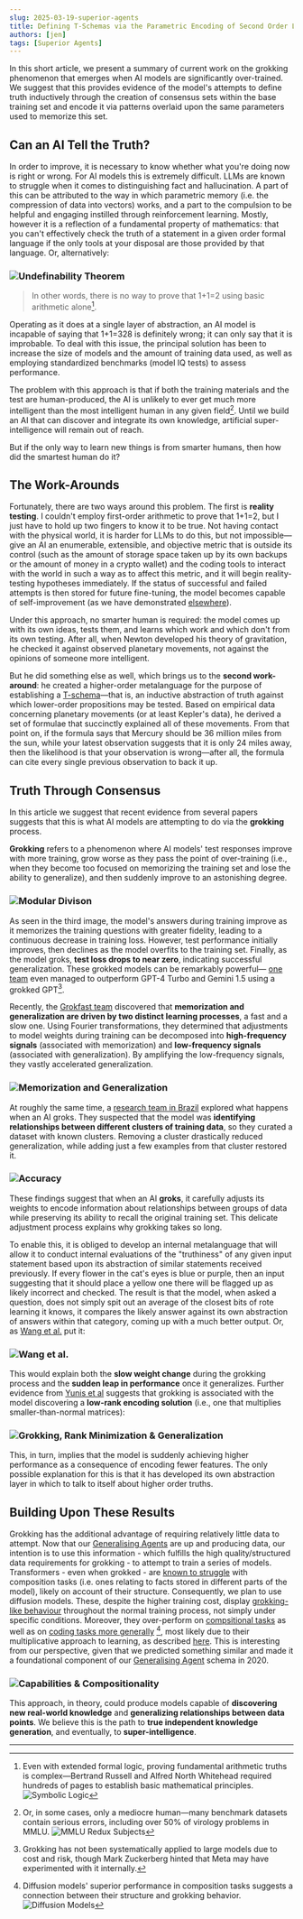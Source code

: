 ```yaml
---
slug: 2025-03-19-superior-agents
title: Defining T-Schemas via the Parametric Encoding of Second Order Languages in AI Models
authors: [jen]
tags: [Superior Agents]
---
```


In this short article, we present a summary of current work on the grokking phenomenon that emerges when AI models are significantly over-trained. We suggest that this provides evidence of the model's attempts to define truth inductively through the creation of consensus sets within the base training set and encode it via patterns overlaid upon the same parameters used to memorize this set.
<!-- truncate -->

## Can an AI Tell the Truth?

In order to improve, it is necessary to know whether what you're doing now is right or wrong. For AI models this is extremely difficult. LLMs are known to struggle when it comes to distinguishing fact and hallucination. A part of this can be attributed to the way in which parametric memory (i.e. the compression of data into vectors) works, and a part to the compulsion to be helpful and engaging instilled through reinforcement learning. Mostly, however it is a reflection of a fundamental property of mathematics: that you can't effectively check the truth of a statement in a given order formal language if the only tools at your disposal are those provided by that language. Or, alternatively:

### ![Undefinability Theorem ](./1.jpg)

> In other words, there is no way to prove that 1+1=2 using basic arithmetic alone[^1].

Operating as it does at a single layer of abstraction, an AI model is incapable of saying that 1+1=328 is definitely wrong; it can only say that it is improbable. To deal with this issue, the principal solution has been to increase the size of models and the amount of training data used, as well as employing standardized benchmarks (model IQ tests) to assess performance.

The problem with this approach is that if both the training materials and the test are human-produced, the AI is unlikely to ever get much more intelligent than the most intelligent human in any given field[^2]. Until we build an AI that can discover and integrate its own knowledge, artificial super-intelligence will remain out of reach.

But if the only way to learn new things is from smarter humans, then how did the smartest human do it?

## The Work-Arounds

Fortunately, there are two ways around this problem. The first is **reality testing**. I couldn't employ first-order arithmetic to prove that 1+1=2, but I just have to hold up two fingers to know it to be true. Not having contact with the physical world, it is harder for LLMs to do this, but not impossible—give an AI an enumerable, extensible, and objective metric that is outside its control (such as the amount of storage space taken up by its own backups or the amount of money in a crypto wallet) and the coding tools to interact with the world in such a way as to affect this metric, and it will begin reality-testing hypotheses immediately. If the status of successful and failed attempts is then stored for future fine-tuning, the model becomes capable of self-improvement (as we have demonstrated [elsewhere](https://xianyangcb.substack.com/p/a-system-for-evolving-general-artificial-intelligence-from-existing-technologies-b4f5c4d1335a)).

Under this approach, no smarter human is required: the model comes up with its own ideas, tests them, and learns which work and which don't from its own testing. After all, when Newton developed his theory of gravitation, he checked it against observed planetary movements, not against the opinions of someone more intelligent.

But he did something else as well, which brings us to the **second work-around**: he created a higher-order metalanguage for the purpose of establishing a [T-schema](https://en.wikipedia.org/wiki/T-schema)—that is, an inductive abstraction of truth against which lower-order propositions may be tested. Based on empirical data concerning planetary movements (or at least Kepler's data), he derived a set of formulae that succinctly explained all of these movements. From that point on, if the formula says that Mercury should be 36 million miles from the sun, while your latest observation suggests that it is only 24 miles away, then the likelihood is that your observation is wrong—after all, the formula can cite every single previous observation to back it up.

## Truth Through Consensus

In this article we suggest that recent evidence from several papers suggests that this is what AI models are attempting to do via the **grokking** process.


**Grokking** refers to a phenomenon where AI models' test responses improve with more training, grow worse as they pass the point of over-training (i.e., when they become too focused on memorizing the training set and lose the ability to generalize), and then suddenly improve to an astonishing degree.

### ![Modular Divison](./2.png)

As seen in the third image, the model's answers during training improve as it memorizes the training questions with greater fidelity, leading to a continuous decrease in training loss. However, test performance initially improves, then declines as the model overfits to the training set. Finally, as the model groks, **test loss drops to near zero**, indicating successful generalization. These grokked models can be remarkably powerful— [one team](https://arxiv.org/pdf/2405.150712) even managed to outperform GPT-4 Turbo and Gemini 1.5 using a grokked GPT[^3].

Recently, the [Grokfast team](https://arxiv.org/pdf/2405.20233) discovered that **memorization and generalization are driven by two distinct learning processes**, a fast and a slow one. Using Fourier transformations, they determined that adjustments to model weights during training can be decomposed into **high-frequency signals** (associated with memorization) and **low-frequency signals** (associated with generalization). By amplifying the low-frequency signals, they vastly accelerated generalization.

### ![Memorization and Generalization](./3.png)

At roughly the same time, a [research team in Brazil](https://arxiv.org/abs/2409.08282) explored what happens when an AI groks. They suspected that the model was **identifying relationships between different clusters of training data**, so they curated a dataset with known clusters. Removing a cluster drastically reduced generalization, while adding just a few examples from that cluster restored it.

### ![Accuracy](./4.png)


These findings suggest that when an AI **groks**, it carefully adjusts its weights to encode information about relationships between groups of data while preserving its ability to recall the original training set. This delicate adjustment process explains why grokking takes so long.

To enable this, it is obliged to develop an internal metalanguage that will allow it to conduct internal evaluations of the "truthiness" of any given input statement based upon its abstraction of similar statements received previously. If every flower in the cat's eyes is blue or purple, then an input suggesting that it should place a yellow one there will be flagged up as likely incorrect and checked. The result is that the model, when asked a question, does not simply spit out an average of the closest bits of rote learning it knows, it compares the likely answer against its own abstraction of answers within that category, coming up with a much better output. Or, as [Wang et al.](https://arxiv.org/pdf/2405.15071) put it:

### ![Wang et al.](./Wang-article.png)


This would explain both the **slow weight change** during the grokking process and the **sudden leap in performance** once it generalizes. Further evidence from [Yunis et al](https://openreview.net/pdf?id=6NHnsjsYXH) suggests that grokking is associated with the model discovering a **low-rank encoding solution** (i.e., one that multiplies smaller-than-normal matrices):

### ![Grokking, Rank Minimization & Generalization](./5.png)
This, in turn, implies that the model is suddenly achieving higher performance as a consequence of encoding fewer features. The only possible explanation for this is that it has developed its own abstraction layer in which to talk to itself about higher order truths.

## Building Upon These Results

Grokking has the additional advantage of requiring relatively little data to attempt. Now that our [Generalising Agents](https://xianyangcb.substack.com/p/artificial-intelligences-in-the-guanzi) are up and producing data, our intention is to use this information - which fulfills the high quality/structured data requirements for grokking - to attempt to train a series of models. Transformers - even when grokked - are [known to struggle](https://arxiv.org/pdf/2405.15071) with composition tasks (i.e. ones relating to facts stored in different parts of the model), likely on account of their structure. Consequently, we plan to use diffusion models. These, despite the higher training cost, display [grokking-like behaviour](https://proceedings.neurips.cc/paper_files/paper/2023/file/9d0f188c7947eacb0c07f709576824f6-Paper-Conference.pdf) throughout the normal training process, not simply under specific conditions. Moreover, they over-perform on [compsitional tasks](https://proceedings.neurips.cc/paper_files/paper/2023/file/9d0f188c7947eacb0c07f709576824f6-Paper-Conference.pdf) as well as on [coding tasks more generally](https://arxiv.org/pdf/2410.17891) [^4], most likely due to their multiplicative approach to learning, as described [here](https://proceedings.neurips.cc/paper_files/paper/2023/file/9d0f188c7947eacb0c07f709576824f6-Paper-Conference.pdf). This is interesting from our perspective, given that we predicted something similar and made it a foundational component of our [Generalising Agent](https://xianyangcb.substack.com/p/a-system-for-evolving-general-artificial-intelligence-from-existing-technologies-b4f5c4d1335a) schema in 2020.



### ![Capabilities & Compositionality](capabilities.png)

This approach, in theory, could produce models capable of **discovering new real-world knowledge** and **generalizing relationships between data points**. We believe this is the path to **true independent knowledge generation**, and eventually, to **super-intelligence**.

---

[^1]: Even with extended formal logic, proving fundamental arithmetic truths is complex—Bertrand Russell and Alfred North Whitehead required hundreds of pages to establish basic mathematical principles. ![Symbolic Logic](6.png)

[^2]: Or, in some cases, only a mediocre human—many benchmark datasets contain serious errors, including over 50% of virology problems in MMLU. ![MMLU Redux Subjects](7.png)

[^3]: Grokking has not been systematically applied to large models due to cost and risk, though Mark Zuckerberg hinted that Meta may have experimented with it internally.

[^4]: Diffusion models' superior performance in composition tasks suggests a connection between their structure and grokking behavior. ![Diffusion Models](8.png)
